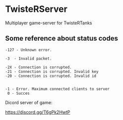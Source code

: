 # TwisteRServer

Multiplayer game-server for TwisteRTanks

## Some reference about status codes
```
-127 - Unknown error.

-3  - Invalid packet.

-2X - Connection is corrupted.
-21 - Connection is corrupted. Invalid key
-20 - Connection is corrupted. Invalid id


-1 - Error. Maximum connected clients to server
 0 - Succes
```

Dicord server of game:

https://discord.gg/T6gPk2HwtP
